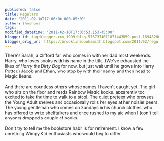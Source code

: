 ```yaml
---
published: false
title: Regulars
date: '2011-02-10T17:06:00.000-05:00'
author: Shoshana
tags: 
modified_datetime: '2011-02-10T17:06:53.153-05:00'
blogger_id: tag:blogger.com,1999:blog-5767374071871443859.post-1694828064772194160
blogger_orig_url: https://brooklinebooksmith.blogspot.com/2011/02/regulars.html
---
```


There's Sarah, a Clifford fan who comes in with her dad most weekends. Harry, who loves books with his name in the title. (We've exhausted the likes of <i>Harry the Dirty Dog</i> for now, but just wait until he grows into Harry Potter.) Jacob and Ethan, who stop by with their nanny and then head to Magic Beans.<br /><br />And there are countless others whose names I haven't caught yet. The girl who sits on the floor and reads Rainbow Magic books, apparently too excited to take the time to walk to a stool. The quiet preteen who browses the Young Adult shelves and occasionally rolls her eyes at her noisier peers. The young gentleman who comes on Sundays in his church clothes, who has offered to write shelftalkers and once rushed to my aid when I (don't tell anyone) dropped a couple of books.<br /><br />Don't try to tell me the bookstore habit is for retirement. I know a few unretiring Wimpy Kid enthusiasts who would beg to differ.